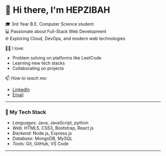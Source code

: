# 👋 Hi there, I'm HEPZIBAH 

🎓 3rd Year B.E. Computer Science student  
💻 Passionate about Full-Stack Web Development  
🌐 Exploring Cloud, DevOps, and modern web technologies  

👩‍💻 I love:
- Problem solving on platforms like LeetCode
- Learning new tech stacks
- Collaborating on projects

📫 *How to reach me:*
- [LinkedIn](https://www.linkedin.com/in/hepzibah-e-99b05832b?utm_source=share&utm_campaign=share_via&utm_content=profile&utm_medium=android_app)
- [Email](hepzibah307@gmail.com)
---

### 🚀 My Tech Stack

- *Languages:* Java, JavaScript, python
- *Web:* HTML5, CSS3, Bootstrap, React.js
- *Backend:* Node.js, Express.js
- *Database:* MongoDB, MySQL
- *Tools:* Git, GitHub, VS Code 

---
